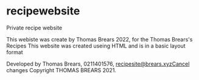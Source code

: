 # recipewebsite
 Private recipe website

This webiste was create by Thomas Brears 2022, for the Thomas Brears's Recipes
This website was created useing HTML and is in a basic layout format 

Developed by Thomas Brears, 0211401576, recipesite@brears.xyzCancel changes
Copyright THOMAS BREARS 2021. 
